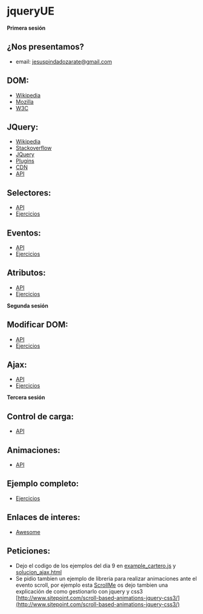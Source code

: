 # jqueryUE


**Primera sesión**

## ¿Nos presentamos?
  - email: jesuspindadozarate@gmail.com

## DOM:
  - [Wikipedia](https://es.wikipedia.org/wiki/Document_Object_Model)
  - [Mozilla](https://developer.mozilla.org/es/docs/DOM)
  - [W3C](https://www.w3.org/DOM/)

## JQuery:
  - [Wikipedia](https://es.wikipedia.org/wiki/JQuery)
  - [Stackoverflow](http://stackoverflow.com/tags/jquery/info)
  - [JQuery](http://jquery.com/)
  - [Plugins](https://plugins.jquery.com/)
  - [CDN](https://code.jquery.com/)
  - [API](http://api.jquery.com/)

## Selectores:
  - [API](http://api.jquery.com/category/selectors/)
  - [Ejercicios](https://github.com/pinwert/jqueryUE/blob/master/ejer_selectores.md)

## Eventos:
  - [API](http://api.jquery.com/category/events/)
  - [Ejercicios](https://github.com/pinwert/jqueryUE/blob/master/ejer_eventos.md)

## Atributos:
  - [API](http://api.jquery.com/category/attributes/)
  - [Ejercicios](https://github.com/pinwert/jqueryUE/blob/master/ejer_atributos.md)


**Segunda sesión**

## Modificar DOM:
  - [API](http://api.jquery.com/category/manipulation/)
  - [Ejercicios](https://github.com/pinwert/jqueryUE/blob/master/ejer_dom.md)

## Ajax:
  - [API](http://api.jquery.com/category/ajax/)
  - [Ejercicios](https://github.com/pinwert/jqueryUE/blob/master/ejer_ajax.md)


**Tercera sesión**

## Control de carga:
  - [API](http://api.jquery.com/category/events/document-loading/)

## Animaciones:
  - [API](http://api.jquery.com/category/effects/)

## Ejemplo completo:
  - [Ejercicios](https://github.com/pinwert/jqueryUE/blob/master/ejer_completo.md)

## Enlaces de interes:
  - [Awesome](https://github.com/peterkokot/awesome-jquery)

## Peticiones:
  - Dejo el codigo de los ejemplos del dia 9 en [example_cartero.js](./example_cartero.js) y [solucion_ajax.html](./solucion_ajax.html)
  - Se pidio tambien un ejemplo de libreria para realizar animaciones ante el evento scroll, por ejemplo esta [ScrollMe](http://scrollme.nckprsn.com/) os dejo tambien una explicación de como gestionarlo con jquery y css3 [http://www.sitepoint.com/scroll-based-animations-jquery-css3/](http://www.sitepoint.com/scroll-based-animations-jquery-css3/)
